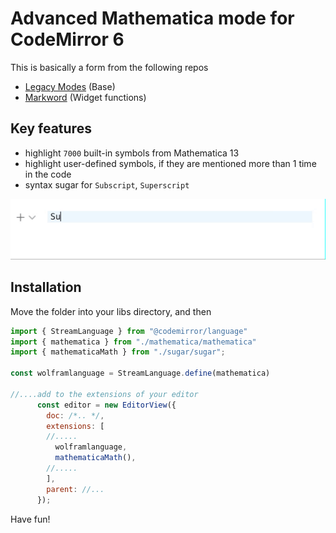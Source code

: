 # Advanced Mathematica mode for CodeMirror 6
This is basically a form from the following repos
- [Legacy Modes](https://github.com/codemirror/legacy-modes) (Base)
- [Markword](https://github.com/fuermosi777/markword) (Widget functions)

## Key features
- highlight `7000` built-in symbols from Mathematica 13
- highlight user-defined symbols, if they are mentioned more than 1 time in the code
- syntax sugar for `Subscript`, `Superscript`

![](imgs/subscript.gif)

## Installation
Move the folder into your libs directory, and then

```js
import { StreamLanguage } from "@codemirror/language"
import { mathematica } from "./mathematica/mathematica"
import { mathematicaMath } from "./sugar/sugar";

const wolframlanguage = StreamLanguage.define(mathematica)

//....add to the extensions of your editor
      const editor = new EditorView({
        doc: /*.. */,
        extensions: [
        //.....
          wolframlanguage,
          mathematicaMath(),
        //.....
        ],
        parent: //...
      });

```

Have fun!